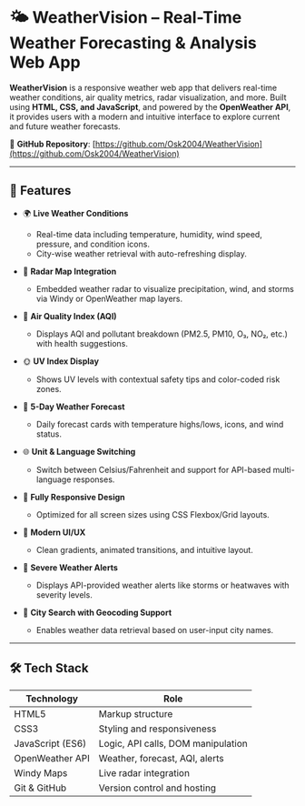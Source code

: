 # 🌤️ WeatherVision – Real-Time Weather Forecasting & Analysis Web App

**WeatherVision** is a responsive weather web app that delivers real-time weather conditions, air quality metrics, radar visualization, and more. Built using **HTML, CSS, and JavaScript**, and powered by the **OpenWeather API**, it provides users with a modern and intuitive interface to explore current and future weather forecasts.

🔗 **GitHub Repository**: [https://github.com/Osk2004/WeatherVision](https://github.com/Osk2004/WeatherVision)

---

## 🚀 Features

- 🌍 **Live Weather Conditions**
  - Real-time data including temperature, humidity, wind speed, pressure, and condition icons.
  - City-wise weather retrieval with auto-refreshing display.

- 📡 **Radar Map Integration**
  - Embedded weather radar to visualize precipitation, wind, and storms via Windy or OpenWeather map layers.

- 🧪 **Air Quality Index (AQI)**
  - Displays AQI and pollutant breakdown (PM2.5, PM10, O₃, NO₂, etc.) with health suggestions.

- 🌞 **UV Index Display**
  - Shows UV levels with contextual safety tips and color-coded risk zones.

- 📆 **5-Day Weather Forecast**
  - Daily forecast cards with temperature highs/lows, icons, and wind status.

- 🌐 **Unit & Language Switching**
  - Switch between Celsius/Fahrenheit and support for API-based multi-language responses.

- 📱 **Fully Responsive Design**
  - Optimized for all screen sizes using CSS Flexbox/Grid layouts.

- 🎨 **Modern UI/UX**
  - Clean gradients, animated transitions, and intuitive layout.

- 🚨 **Severe Weather Alerts**
  - Displays API-provided weather alerts like storms or heatwaves with severity levels.

- 🧭 **City Search with Geocoding Support**
  - Enables weather data retrieval based on user-input city names.

---

## 🛠️ Tech Stack

| Technology        | Role                                 |
|-------------------|--------------------------------------|
| HTML5             | Markup structure                     |
| CSS3              | Styling and responsiveness           |
| JavaScript (ES6)  | Logic, API calls, DOM manipulation   |
| OpenWeather API   | Weather, forecast, AQI, alerts       |
| Windy Maps        | Live radar integration               |
| Git & GitHub      | Version control and hosting          |



